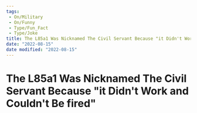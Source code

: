 ```yaml
---
tags:
 - On/Military
 - On/Funny 
 - Type/Fun_Fact
 - Type/Joke 
title: The L85a1 Was Nicknamed The Civil Servant Because "it Didn't Work and Couldn't Be fired"
date: "2022-08-15"
date modified: "2022-08-15"
---
```


# The L85a1 Was Nicknamed The Civil Servant Because "it Didn't Work and Couldn't Be fired"
